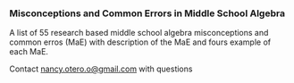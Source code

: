 ### **Misconceptions and Common Errors in Middle School Algebra**

A list of 55 research based middle school algebra misconceptions and common erros (MaE) with description of the MaE and fours example of each MaE.

Contact nancy.otero.o@gmail.com with questions
